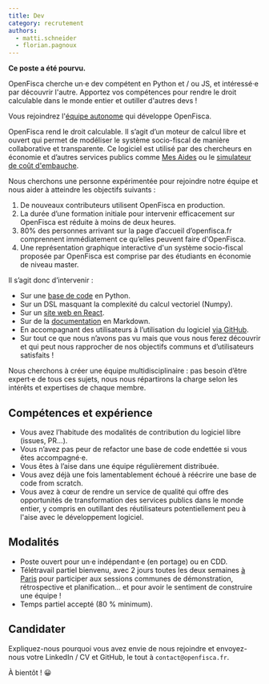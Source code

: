 ```yaml
---
title: Dev
category: recrutement
authors:
  - matti.schneider
  - florian.pagnoux
---
```


**Ce poste a été pourvu.**

<!--more-->

OpenFisca cherche un·e dev compétent en Python et / ou JS, et intéressé·e par découvrir l'autre. Apportez vos compétences pour rendre le droit calculable dans le monde entier et outiller d'autres devs !

Vous rejoindrez l'[équipe autonome](https://beta.gouv.fr/2016/11/28/equipes-autonomes) qui développe OpenFisca.

OpenFisca rend le droit calculable. Il s’agit d’un moteur de calcul libre et ouvert qui permet de modéliser le système socio-fiscal de manière collaborative et transparente. Ce logiciel est utilisé par des chercheurs en économie et d’autres services publics comme [Mes Aides](/startup/mes-aides) ou le [simulateur de coût d'embauche](/startup/embauche).

Nous cherchons une personne expérimentée pour rejoindre notre équipe et nous aider à atteindre les objectifs suivants :

1. De nouveaux contributeurs utilisent OpenFisca en production.
2. La durée d’une formation initiale pour intervenir efficacement sur OpenFisca est réduite à moins de deux heures.
3. 80% des personnes arrivant sur la page d’accueil d’openfisca.fr comprennent immédiatement ce qu’elles peuvent faire d'OpenFisca.
4. Une représentation graphique interactive d'un système socio-fiscal proposée par OpenFisca est comprise par des étudiants en économie de niveau master.

Il s’agit donc d’intervenir :

- Sur une [base de code](https://github.com/openfisca/openfisca-core) en Python.
- Sur un DSL masquant la complexité du calcul vectoriel (Numpy).
- Sur un [site web en React](https://github.com/openfisca/legislation-explorer).
- Sur de la [documentation](https://github.com/openfisca/openfisca-doc) en Markdown.
- En accompagnant des utilisateurs à l’utilisation du logiciel [via GitHub](https://github.com/openfisca/openfisca-france/issues).
- Sur tout ce que nous n’avons pas vu mais que vous nous ferez découvrir et qui peut nous rapprocher de nos objectifs communs et d’utilisateurs satisfaits !

Nous cherchons à créer une équipe multidisciplinaire : pas besoin d’être expert·e de tous ces sujets, nous nous répartirons la charge selon les intérêts et expertises de chaque membre.


## Compétences et expérience

- Vous avez l’habitude des modalités de contribution du logiciel libre (issues, PR…).
- Vous n’avez pas peur de refactor une base de code endettée si vous êtes accompagné·e.
- Vous êtes à l’aise dans une équipe régulièrement distribuée.
- Vous avez déjà une fois lamentablement échoué à réécrire une base de code from scratch.
- Vous avez à cœur de rendre un service de qualité qui offre des opportunités de transformation des services publics dans le monde entier, y compris en outillant des réutilisateurs potentiellement peu à l'aise avec le développement logiciel.


## Modalités

- Poste ouvert pour un·e indépendant·e (en portage) ou en CDD.
- Télétravail partiel bienvenu, avec 2 jours toutes les deux semaines [à Paris](https://github.com/sgmap/beta.gouv.fr/wiki/Locaux) pour participer aux sessions communes de démonstration, rétrospective et planification… et pour avoir le sentiment de construire une équipe !
- Temps partiel accepté (80 % minimum).

## Candidater

Expliquez-nous pourquoi vous avez envie de nous rejoindre et envoyez-nous votre LinkedIn / CV et GitHub, le tout à `contact@openfisca.fr`.

À bientôt ! 😀
